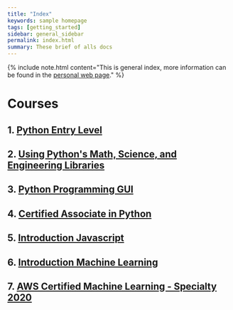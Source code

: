```yaml
---
title: "Index"
keywords: sample homepage
tags: [getting_started]
sidebar: general_sidebar
permalink: index.html
summary: These brief of alls docs 
---
```


{% include note.html content="This is general index, more information can be found in the <a alt='Personal Web Page' href='https://lg-gonzalez-juarez.github.io/pruebas-web/'> personal web page</a>." %}


# Courses
## 1. [Python Entry Level](python_00.html)
## 2. [Using Python's Math, Science, and Engineering Libraries](pyth_01.html)
## 3. [Python Programming GUI](python_00.html)
## 4. [Certified Associate in Python](pyth_41.html)
## 5. [Introduction Javascript](javascript_00.html)
## 6. [Introduction Machine Learning](mchlrn_00.html)
## 7. [AWS Certified Machine Learning - Specialty 2020](mchlrn_20.html)


